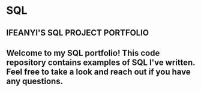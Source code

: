 # SQL
## IFEANYI'S SQL PROJECT PORTFOLIO
## Welcome to my SQL portfolio! This code repository contains examples of SQL I've written. Feel free to take a look and reach out if you have any questions.

